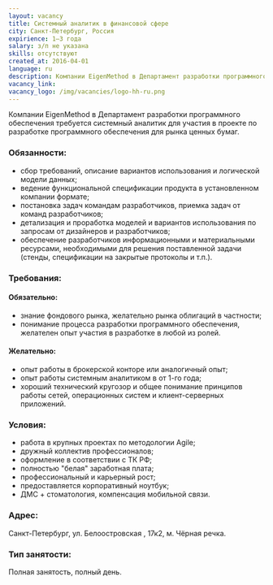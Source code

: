 ```yaml
---
layout: vacancy
title: Системный аналитик в финансовой сфере
city: Санкт-Петербург, Россия
expirience: 1–3 года
salary: з/п не указана
skills: отсутствуют
created_at: 2016-04-01
language: ru
description: Компании EigenMethod в Департамент разработки программного обеспечения требуется системный аналитик для участия в проекте по разработке программного обеспечения для рынка ценных бумаг.
vacancy_link: 
vacancy_logo: /img/vacancies/logo-hh-ru.png
---
```



Компании EigenMethod в Департамент разработки программного обеспечения требуется системный аналитик для участия в проекте по разработке программного обеспечения для рынка ценных бумаг.  

### Обязанности:  
* сбор требований, описание вариантов использования и логической модели данных;  
* ведение функциональной спецификации продукта в установленном компании формате;  
* постановка задач командам разработчиков, приемка задач от команд разработчиков;  
* детализация и проработка моделей и вариантов использования по запросам от дизайнеров и разработчиков;  
* обеспечение разработчиков информационными и материальными ресурсами, необходимыми для решения поставленной задачи (стенды, спецификации на закрытые протоколы и т.п.).  

### Требования:  
#### Обязательно:  
* знание фондового рынка, желательно рынка облигаций в частности;  
* понимание процесса разработки программного обеспечения, желателен опыт участия в разработке в любой из ролей.  
#### Желательно:  
* опыт работы в брокерской конторе или аналогичный опыт;  
* опыт работы системным аналитиком в от 1-го года;  
* хороший технический кругозор и общее понимание принципов работы сетей, операционных систем и клиент-серверных приложений.  

### Условия:  
* работа в крупных проектах по методологии Agile;  
* дружный коллектив профессионалов;  
* оформление в соответствии с ТК РФ;  
* полностью "белая" заработная плата;  
* профессиональный и карьерный рост;  
* предоставляется корпоративный ноутбук;  
* ДМС + стоматология, компенсация мобильной связи.  

### Адрес:
Санкт-Петербург, ул. Белоостровская , 17к2, м. Чёрная речка.  

### Тип занятости:
Полная занятость, полный день.  


